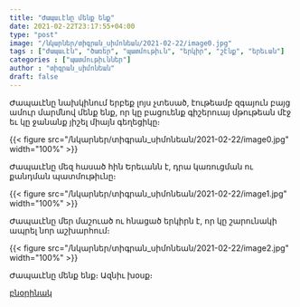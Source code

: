 ```yaml
---
title: "Ժապաւէնը մենք ենք"
date: 2021-02-22T23:17:55+04:00
type: "post"
image: "/նկարներ/տիգրան_սիմոնեան/2021-02-22/image0.jpg"
tags : ["ժապաւէն", "ծառեր", "պատմութիւն", "երկիր", "շէնք", "երեւան"]
categories : ["պատմութիւններ"]
author : "տիգրան_սիմոնեան"
draft: false
--- 
```


Ժապաւէնը նախկինում երբեք լոյս չտեսած, էութեամբ զգայուն բայց ամուր մարմնով մենք ենք, որ կը բացուենք գիշերուայ մթութեան մէջ եւ կը ջանանք յիշել միայն գեղեցիկը։

{{< figure src="/նկարներ/տիգրան_սիմոնեան/2021-02-22/image0.jpg" width="100%" >}}

Ժապաւէնը մեզ հասած հին Երեւանն է, դրա կառուցման ու քանդման պատմութիւնը։

{{< figure src="/նկարներ/տիգրան_սիմոնեան/2021-02-22/image1.jpg" width="100%" >}}

Ժապաւէնը մեր մաշուած ու հնացած երկիրն է, որ կը շարունակի ապրել նոր աշխարհում։

{{< figure src="/նկարներ/տիգրան_սիմոնեան/2021-02-22/image2.jpg" width="100%" >}}

Ժապաւէնը մենք ենք։ Ազնիւ խօսք։

[բնօրինակ](https://օրագիր.հայ/tigran/zhapawene-menk-enk)
